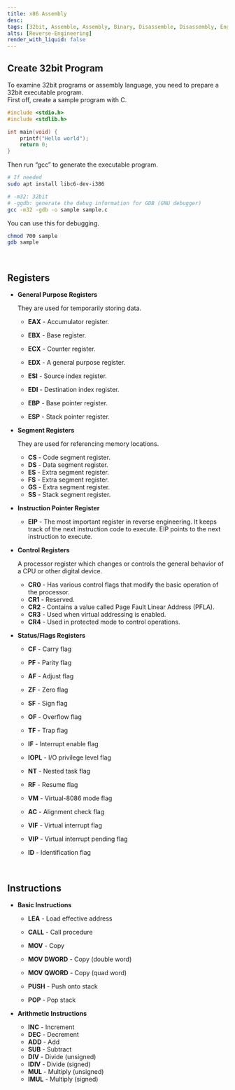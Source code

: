 ```yaml
---
title: x86 Assembly
desc: 
tags: [32bit, Assemble, Assembly, Binary, Disassemble, Disassembly, Engineering, i386, IA-32, Intel, Register, Reverse, x86]
alts: [Reverse-Engineering]
render_with_liquid: false
---
```


## Create 32bit Program

To examine 32bit programs or assembly language, you need to prepare a 32bit executable program.  
First off, create a sample program with C.

```c
#include <stdio.h>
#include <stdlib.h>

int main(void) {
	printf("Hello world");
	return 0;
}
```

Then run “gcc” to generate the executable program.

```sh
# If needed
sudo apt install libc6-dev-i386

# -m32: 32bit
# -ggdb: generate the debug information for GDB (GNU debugger)
gcc -m32 -gdb -o sample sample.c
```

You can use this for debugging.

```sh
chmod 700 sample
gdb sample
```

<br />

## Registers

- **General Purpose Registers**

    They are used for temporarily storing data.

    - **EAX** - Accumulator register.
    - **EBX** - Base register.
    - **ECX** - Counter register.
    - **EDX** - A general purpose register.
    
    - **ESI** - Source index register.
    - **EDI** - Destination index register.
    - **EBP** - Base pointer register.
    - **ESP** - Stack pointer register.

- **Segment Registers**

    They are used for referencing memory locations.

    - **CS** - Code segment register.
    - **DS** - Data segment register.
    - **ES** - Extra segment register.
    - **FS** - Extra segment register.
    - **GS** - Extra segment register.
    - **SS** - Stack segment register.

- **Instruction Pointer Register**

    - **EIP** - The most important register in reverse engineering. It keeps track of the next instruction code to execute. EIP points to the next instruction to execute.

- **Control Registers**

    A processor register which changes or controls the general behavior of a CPU or other digital device.

    - **CR0** - Has various control flags that modify the basic operation of the processor.
    - **CR1** - Reserved.
    - **CR2** - Contains a value called Page Fault Linear Address (PFLA).
    - **CR3** - Used when virtual addressing is enabled.
    - **CR4** - Used in protected mode to control operations.

- **Status/Flags Registers**

    - **CF** - Carry flag
    - **PF** - Parity flag
    - **AF** - Adjust flag
    - **ZF** - Zero flag
    - **SF** - Sign flag
    - **OF** - Overflow flag

    - **TF**    - Trap flag
    - **IF**    - Interrupt enable flag
    - **IOPL**  - I/O privilege level flag
    - **NT**    - Nested task flag
    - **RF**    - Resume flag
    - **VM**    - Virtual-8086 mode flag
    - **AC**    - Alignment check flag
    - **VIF**   - Virtual interrupt flag
    - **VIP**   - Virtual interrupt pending flag
    - **ID**    - Identification flag

<br />

## Instructions

- **Basic Instructions**

    - **LEA**       - Load effective address

    - **CALL**      - Call procedure

    - **MOV**       - Copy
    - **MOV DWORD** - Copy (double word)
    - **MOV QWORD** - Copy (quad word)

    - **PUSH**      - Push onto stack
    - **POP**       - Pop stack

- **Arithmetic Instructions**

    - **INC**   - Increment
    - **DEC**   - Decrement
    - **ADD**   - Add
    - **SUB**   - Subtract
    - **DIV**   - Divide (unsigned)
    - **IDIV**  - Divide (signed)
    - **MUL**   - Multiply (unsigned)
    - **IMUL**  - Multiply (signed)

